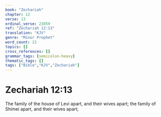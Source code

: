 ```yaml
---
book: "Zechariah"
chapter: 12
verse: 13
ordinal_verse: 23059
ref: "Zechariah 12:13"
translation: "KJV"
genre: "Minor Prophet"
word_count: 21
topics: []
cross_references: []
grammar_tags: [semicolon-heavy]
thematic_tags: []
tags: ["Bible","KJV","Zechariah"]
---
```


# Zechariah 12:13

The family of the house of Levi apart, and their wives apart; the family of Shimei apart, and their wives apart;
